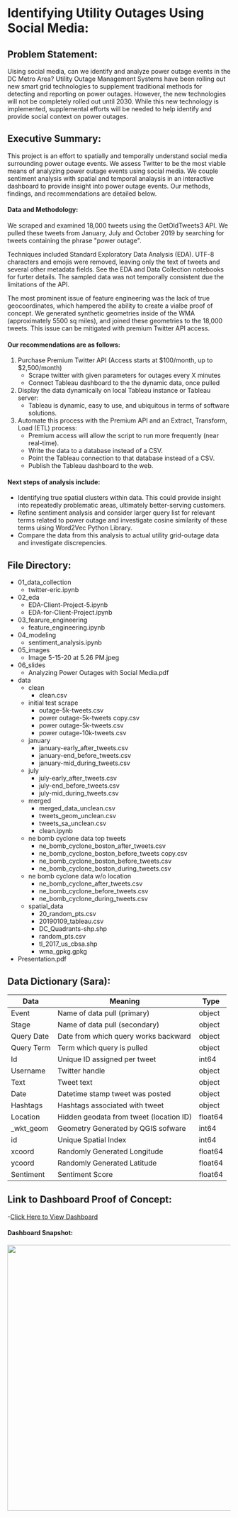 # Identifying Utility Outages Using Social Media:

## Problem Statement: 

Uising social media, can we identify and analyze power outage events in the DC Metro Area? Utility Outage Management Systems have been rolling out new smart grid technologies to supplement traditional methods for detecting and reporting on power outages. However, the new technologies will not be completely rolled out until 2030. While this new technology is implemented, supplemental efforts will be needed to help identify and provide social context on power outages.

## Executive Summary:
This project is an effort to spatially and temporally understand social media surrounding power outage events. We assess Twitter to be the most viable means of analyzing power outage events using social media. We couple sentiment analysis with spatial and temporal analaysis in an interactive dashboard to provide insight into power outage events. Our methods, findings, and recommendations are detailed below. 

#### Data and Methodology:
We scraped and examined 18,000 tweets using the GetOldTweets3 API. We pulled these tweets from January, July and October 2019 by searching for tweets containing the phrase "power outage".

Techniques included Standard Exploratory Data Analysis (EDA). UTF-8 characters and emojis were removed, leaving only the text of tweets and several other metadata fields. See the EDA and Data Collection notebooks for furter details. The sampled data was not temporally consistent due the limitations of the API.

The most prominent issue of feature engineering was the lack of true geocoordinates, which hampered the ability to create a vialbe proof of concept. We generated synthetic geometries inside of the WMA (approximately 5500 sq miles), and joined these geometries to the 18,000 tweets. This issue can be mitigated with premium Twitter API access.

#### Our recommendations are as follows:
1. Purchase Premium Twitter API (Access starts at $100/month, up to $2,500/month)
	- Scrape twitter with given parameters for outages every X minutes
	- Connect Tableau dashboard to the the dynamic data, once pulled
2. Display the data dynamically on local Tableau instance or Tableau server: 
	- Tableau is dynamic, easy to use, and ubiquitous in terms of software solutions.
3. Automate this process with the Premium API and an Extract, Transform, Load (ETL) process:
	- Premium access will allow the script to run more frequently (near real-time).
	- Write the data to a database instead of a CSV.
	- Point the Tableau connection to that database instead of a CSV.
	- Publish the Tableau dashboard to the web.
    
#### Next steps of analysis include:
- Identifying true spatial clusters within data. This could provide insight into repeatedly problematic areas, ultimately better-serving customers.
- Refine sentiment analysis and consider larger query list for relevant terms related to power outage and investigate cosine similarity of these terms uising Word2Vec Python Library.
- Compare the data from this analysis to actual utility grid-outage data and investigate discrepencies.

## File Directory: 
- 01_data_collection
   - twitter-eric.ipynb   
- 02_eda
   - EDA-Client-Project-5.ipynb
   - EDA-for-Client-Project.ipynb
- 03_fearure_engineering
   - feature_engineering.ipynb
- 04_modeling
   - sentiment_analysis.ipynb
- 05_images
   - Image 5-15-20 at 5.26 PM.jpeg
- 06_slides
   - Analyzing Power Outages with Social Media.pdf
- data
   - clean
      - clean.csv
   - initial test scrape
      - outage-5k-tweets.csv
      - power outage-5k-tweets copy.csv
      - power outage-5k-tweets.csv
      - power outage-10k-tweets.csv
   - january
      - january-early_after_tweets.csv
      - january-end_before_tweets.csv
      - january-mid_during_tweets.csv
   - july
     - july-early_after_tweets.csv
     - july-end_before_tweets.csv
     - july-mid_during_tweets.csv
   - merged 
      - merged_data_unclean.csv
      - tweets_geom_unclean.csv
      - tweets_sa_unclean.csv
      - clean.ipynb
   - ne bomb cyclone data top tweets
      - ne_bomb_cyclone_boston_after_tweets.csv
      - ne_bomb_cyclone_boston_before_tweets copy.csv
      - ne_bomb_cyclone_boston_before_tweets.csv
      - ne_bomb_cyclone_boston_during_tweets.csv
   - ne bomb cyclone data w/o location
      - ne_bomb_cyclone_after_tweets.csv
      - ne_bomb_cyclone_before_tweets.csv
      - ne_bomb_cyclone_during_tweets.csv
   - spatial_data
      - 20_random_pts.csv
      - 20190109_tableau.csv
      - DC_Quadrants-shp.shp
      - random_pts.csv
      - tl_2017_us_cbsa.shp
      - wma_gpkg.gpkg
- Presentation.pdf
 


## Data Dictionary (Sara):

| Data        | Meaning                                   | Type    |
|-------------|-------------------------------------------|---------|
| Event       | Name of data pull \(primary\)             | object  |
| Stage       | Name of data pull \(secondary\)           | object  |
| Query Date  | Date from which query works backward      | object  |
| Query Term  | Term which query is pulled                | object  |
| Id          | Unique ID assigned per tweet              | int64   |
| Username    | Twitter handle                            | object  |
| Text        | Tweet text                                | object  |
| Date        | Datetime stamp tweet was posted           | object  |
| Hashtags    | Hashtags associated with tweet            | object  |
| Location    | Hidden geodata from tweet \(location ID\) | float64 |
| \_wkt\_geom | Geometry Generated by QGIS sofware        | int64   |
| id          | Unique Spatial Index                      | int64   |
| xcoord      | Randomly Generated Longitude              | float64 |
| ycoord      | Randomly Generated Latitude               | float64 |
| Sentiment   | Sentiment Score                           | float64 |


## Link to Dashboard Proof of Concept:

-[Click Here to View Dashboard](https://public.tableau.com/views/GA_DSI_DC_PowerOutages_20200513/Dashboard?:display_count=y&publish=yes&:origin=viz_share_link)

#### Dashboard Snapshot:
 <image src = "05_images/Image%205-15-20%20at%205.26%20PM.jpeg" width = "600">
